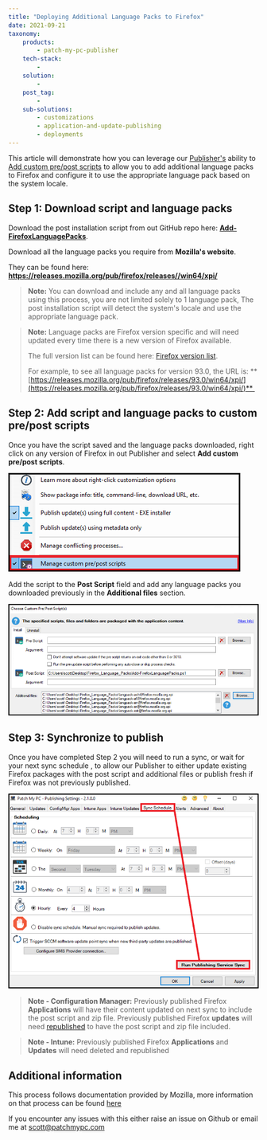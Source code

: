 ```yaml
---
title: "Deploying Additional Language Packs to Firefox"
date: 2021-09-21
taxonomy:
    products:
        - patch-my-pc-publisher
    tech-stack:
        - 
    solution:
        - 
    post_tag:
        - 
    sub-solutions:
        - customizations
        - application-and-update-publishing
        - deployments
---
```


This article will demonstrate how you can leverage our [Publisher's](https://docs.patchmypc.com/) ability to [Add custom pre/post scripts](https://patchmypc.com/custom-options-available-for-third-party-updates-and-applications#custom-scripts) to allow you to add additional language packs to Firefox and configure it to use the appropriate language pack based on the system locale.

## Step 1: Download script and language packs

Download the post installation script from out GitHub repo here: **[Add-FirefoxLanguagePacks](https://github.com/PatchMyPCTeam/Community-Scripts/blob/main/Install/Post-Install/Add-FirefoxLanguagePacks/Add-FirefoxLanguagePacks.ps1)**.

Download all the language packs you require from **Mozilla's website**.

They can be found here: **https://releases.mozilla.org/pub/firefox/releases//win64/xpi/**

> **Note:** You can download and include any and all language packs using this process, you are not limited solely to 1 language pack, The post installation script will detect the system's locale and use the appropriate language pack.

> **Note:** Language packs are Firefox version specific and will need updated every time there is a new version of Firefox available.
> 
> The full version list can be found here: [Firefox version list](https://releases.mozilla.org/pub/firefox/releases/).
> 
> For example, to see all language packs for version 93.0, the URL is: **[https://releases.mozilla.org/pub/firefox/releases/93.0/win64/xpi/](https://releases.mozilla.org/pub/firefox/releases/93.0/win64/xpi/)** 

## Step 2: Add script and language packs to custom pre/post scripts

Once you have the script saved and the language packs downloaded, right click on any version of Firefox in out Publisher and select **Add custom pre/post scripts**.

![](../../_images/pre_post_1_new.png)

Add the script to the **Post Script** field and add any language packs you downloaded previously in the **Additional files** section.

![](../../_images/pre_post_2_new_1.png)

## Step 3: Synchronize to publish

Once you have completed Step 2 you will need to run a sync, or wait for your next sync schedule , to allow our Publisher to either update existing Firefox packages with the post script and additional files or publish fresh if Firefox was not previously published.

![](../../_images/sync_schedule_1_new.png)

> **Note - Configuration Manager:** Previously published Firefox **Applications** will have their content updated on next sync to include the post script and zip file. Previously published Firefox **updates** will need [republished](https://patchmypc.com/when-and-how-to-republish-third-party-updates) to have the post script and zip file included.

> **Note - Intune:** Previously published Firefox **Applications** and **Updates** will need deleted and republished

## Additional information

This process follows documentation provided by Mozilla, more information on that process can be found [here](https://support.mozilla.org/bm/kb/deploying-firefox-language-packs)

If you encounter any issues with this either raise an issue on Github or email me at scott@patchmypc.com
